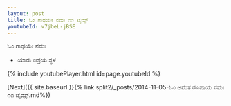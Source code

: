 ```yaml
---
layout: post
title: ಓಂ ಗಾಥಯೇ ನಮಃ ೧೧ ಟೈಮ್ಸ್
youtubeId: v7jbeL-jBSE
---
```

 
 
 ಓಂ ಗಾಥಯೇ ನಮಃ  
 
 -  ಯಾರು ಆಶ್ರಯ ಸ್ಥಳ 
 
  
 
  
 
 
 
 
 
 


{% include youtubePlayer.html id=page.youtubeId %}
 
[Next]({{ site.baseurl }}{% link  split2/_posts/2014-11-05-ಓಂ ಅನಂತ ರೂಪಾಯ ನಮಃ ೧೧ ಟೈಮ್ಸ್.md%})
 
